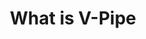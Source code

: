 ---
title: What is V-Pipe
image: /assets/img/ic-what-is-vpipe.svg
heading: What is V-Pipe
links:
  - subject: Subject Heading 1
    links:
      - title: Link 1
        url: /link1
      - title: Link 2
        url: /link2
  - links:
      - title: Link 3
        url: /link3
      - title: Link 4
        url: /link4
  - subject: Subject Heading 2
    links:
      - title: Link 5
        url: /link5
---